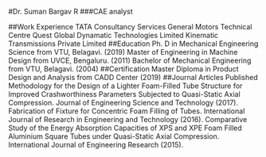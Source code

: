 #Dr. Suman Bargav R
###CAE analyst

##Work Experience
TATA Consultancy Services
General Motors Technical Centre
Quest Global
Dynamatic Technologies Limited
Kinematic Transmissions Private Limited
##Education
Ph. D in Mechanical Engineering Science from VTU, Belagavi. (2019)
Master of Engineering in Machine Design from UVCE, Bengaluru. (2011)
Bachelor of Mechanical Engineering from VTU, Belagavi. (2004)
##Certification
Master Diploma in Product Design and Analysis from CADD Center (2019)
##Journal Articles Published
Methodology for the Design of a Lighter Foam-Filled Tube Structure for Improved Crashworthiness Parameters Subjected to Quasi-Static Axial Compression. Journal of Engineering Science and Technology (2017).
Fabrication of Fixture for Concentric Foam Filling of Tubes. International Journal of Research in Engineering and Technology (2016).
Comparative Study of the Energy Absorption Capacities of XPS and XPE Foam Filled Aluminium Square Tubes under Quasi-Static Axial Compression. International Journal of Engineering Research (2015).